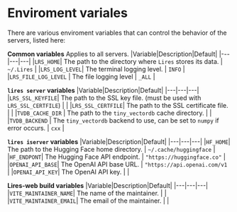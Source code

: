 

# Enviroment variales

There are various enviroment variables that can control the behavior of the servers, listed here:

**Common variables**
Applies to all servers.
|Variable|Description|Default|
|---|---|---|
|`LRS_HOME`| The path to the directory where `Lires` stores its data. | `~/.Lires` |
|`LRS_LOG_LEVEL`| The terminal logging level. | `INFO` |
|`LRS_FILE_LOG_LEVEL` | The file logging level | `_ALL` |

**`lires server` variables**
|Variable|Description|Default|
|---|---|---|
|`LRS_SSL_KEYFILE`| The path to the SSL key file. (must be used with `LRS_SSL_CERTFILE`) |  |
|`LRS_SSL_CERTFILE`| The path to the SSL certificate file. |  |
|`TVDB_CACHE_DIR` | The path to the `tiny_vectordb` cache directory. | |
|`TVDB_BACKEND` | The `tiny_vectordb` backend to use, can be set to `numpy` if error occurs. | `cxx` |

**`lires iserver` variables**
|Variable|Description|Default|
|---|---|---|
|`HF_HOME`| The path to the Hugging Face home directory. |  `~/.cache/huggingface` |
|`HF_ENDPONT`| The Hugging Face API endpoint. | `"https://huggingface.co"` |
|`OPENAI_API_BASE`| The OpenAI API base URL. | `"https://api.openai.com/v1` |
|`OPENAI_API_KEY`| The OpenAI API key. |  |

**Lires-web build variables**
|Variable|Description|Default|
|---|---|---|
|`VITE_MAINTAINER_NAME`| The name of the maintainer. | |
|`VITE_MAINTAINER_EMAIL`| The email of the maintainer. | |
